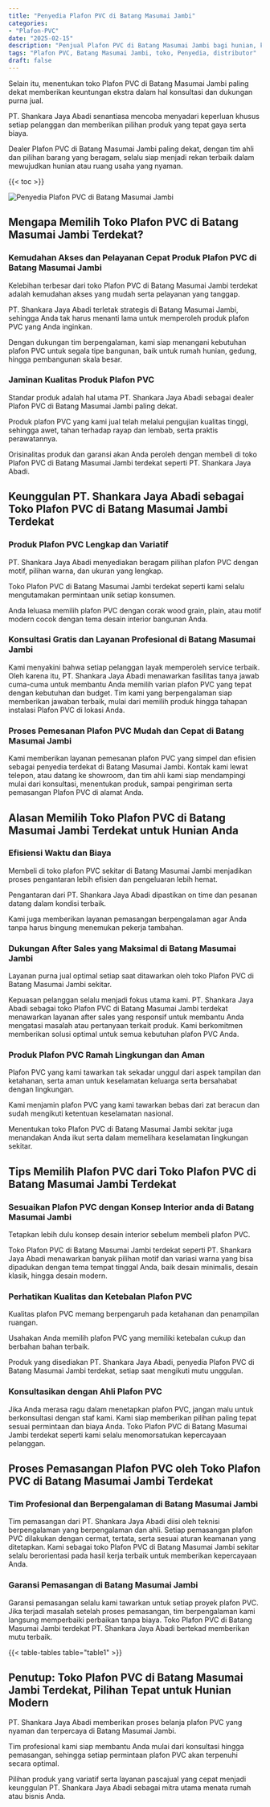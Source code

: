 ```yaml
---
title: "Penyedia Plafon PVC di Batang Masumai Jambi"
categories: 
- "Plafon-PVC"
date: "2025-02-15"
description: "Penjual Plafon PVC di Batang Masumai Jambi bagi hunian, kantor, serta ritel. Plafon terbaik, pilihan motif, pilihan warna menarik, beserta jasa instalasi dikerjakan oleh teknisi berpengalaman serta kepastian resmi!|Layanan penjualan Plafon PVC di Batang Masumai Jambi untuk kebutuhan hunian, perkantoran, atau toko, beserta plafon terbaik dan instalasi oleh tenaga ahli berpengalaman serta garansi resmi.|Alternatif Plafon PVC di Batang Masumai Jambi yang andal bagi tempat tinggal, kantor, dan ritel, bersama plafon berkualitas dan penempatan oleh teknisi ahli serta kepastian resmi.|Penyediaan Plafon PVC di Batang Masumai Jambi untuk hunian, kantor, serta gerai, dengan material terbaik dan instalasi oleh teknisi ahli, dilengkapi beserta garansi resmi.}"
tags: "Plafon PVC, Batang Masumai Jambi, toko, Penyedia, distributor"
draft: false
---
```


Selain itu, menentukan toko Plafon PVC di Batang Masumai Jambi paling dekat memberikan keuntungan ekstra dalam hal konsultasi dan dukungan purna jual.

PT. Shankara Jaya Abadi senantiasa mencoba menyadari keperluan khusus setiap pelanggan dan memberikan pilihan produk yang tepat gaya serta biaya.

Dealer Plafon PVC di Batang Masumai Jambi paling dekat, dengan tim ahli dan pilihan barang yang beragam, selalu siap menjadi rekan terbaik dalam mewujudkan hunian atau ruang usaha yang nyaman.

{{< toc >}}

![Penyedia Plafon PVC di Batang Masumai Jambi](/images/Plafon-PVC/Penyedia-Plafon-PVC-di-Batang-Masumai-Jambi.png)


## Mengapa Memilih Toko Plafon PVC di Batang Masumai Jambi Terdekat?

### Kemudahan Akses dan Pelayanan Cepat Produk Plafon PVC di Batang Masumai Jambi

Kelebihan terbesar dari toko Plafon PVC di Batang Masumai Jambi terdekat adalah kemudahan akses yang mudah serta pelayanan yang tanggap.

PT. Shankara Jaya Abadi terletak strategis di Batang Masumai Jambi, sehingga Anda tak harus menanti lama untuk memperoleh produk plafon PVC yang Anda inginkan.

Dengan dukungan tim berpengalaman, kami siap menangani kebutuhan plafon PVC untuk segala tipe bangunan, baik untuk rumah hunian, gedung, hingga pembangunan skala besar.

### Jaminan Kualitas Produk Plafon PVC

Standar produk adalah hal utama PT. Shankara Jaya Abadi sebagai dealer Plafon PVC di Batang Masumai Jambi paling dekat.

Produk plafon PVC yang kami jual telah melalui pengujian kualitas tinggi, sehingga awet, tahan terhadap rayap dan lembab, serta praktis perawatannya.

Orisinalitas produk dan garansi akan Anda peroleh dengan membeli di toko Plafon PVC di Batang Masumai Jambi terdekat seperti PT. Shankara Jaya Abadi.

## Keunggulan PT. Shankara Jaya Abadi sebagai Toko Plafon PVC di Batang Masumai Jambi Terdekat

### Produk Plafon PVC Lengkap dan Variatif

PT. Shankara Jaya Abadi menyediakan beragam pilihan plafon PVC dengan motif, pilihan warna, dan ukuran yang lengkap.

Toko Plafon PVC di Batang Masumai Jambi terdekat seperti kami selalu mengutamakan permintaan unik setiap konsumen.

Anda leluasa memilih plafon PVC dengan corak wood grain, plain, atau motif modern cocok dengan tema desain interior bangunan Anda.

### Konsultasi Gratis dan Layanan Profesional di Batang Masumai Jambi

Kami menyakini bahwa setiap pelanggan layak memperoleh service terbaik. Oleh karena itu, PT. Shankara Jaya Abadi menawarkan fasilitas tanya jawab cuma-cuma untuk membantu Anda memilih varian plafon PVC yang tepat dengan kebutuhan dan budget. Tim kami yang berpengalaman siap memberikan jawaban terbaik, mulai dari memilih produk hingga tahapan instalasi Plafon PVC di lokasi Anda.

### Proses Pemesanan Plafon PVC Mudah dan Cepat di Batang Masumai Jambi

Kami memberikan layanan pemesanan plafon PVC yang simpel dan efisien sebagai penyedia terdekat di Batang Masumai Jambi. Kontak kami lewat telepon, atau datang ke showroom, dan tim ahli kami siap mendampingi mulai dari konsultasi, menentukan produk, sampai pengiriman serta pemasangan Plafon PVC di alamat Anda.

## Alasan Memilih Toko Plafon PVC di Batang Masumai Jambi Terdekat untuk Hunian Anda

### Efisiensi Waktu dan Biaya

Membeli di toko plafon PVC sekitar di Batang Masumai Jambi menjadikan proses pengantaran lebih efisien dan pengeluaran lebih hemat.

Pengantaran dari PT. Shankara Jaya Abadi dipastikan on time dan pesanan datang dalam kondisi terbaik.

Kami juga memberikan layanan pemasangan berpengalaman agar Anda tanpa harus bingung menemukan pekerja tambahan.

### Dukungan After Sales yang Maksimal di Batang Masumai Jambi

Layanan purna jual optimal setiap saat ditawarkan oleh toko Plafon PVC di Batang Masumai Jambi sekitar.

Kepuasan pelanggan selalu menjadi fokus utama kami. PT. Shankara Jaya Abadi sebagai toko Plafon PVC di Batang Masumai Jambi terdekat menawarkan layanan after sales yang responsif untuk membantu Anda mengatasi masalah atau pertanyaan terkait produk. Kami berkomitmen memberikan solusi optimal untuk semua kebutuhan plafon PVC Anda.

### Produk Plafon PVC Ramah Lingkungan dan Aman

Plafon PVC yang kami tawarkan tak sekadar unggul dari aspek tampilan dan ketahanan, serta aman untuk keselamatan keluarga serta bersahabat dengan lingkungan.

Kami menjamin plafon PVC yang kami tawarkan bebas dari zat beracun dan sudah mengikuti ketentuan keselamatan nasional.

Menentukan toko Plafon PVC di Batang Masumai Jambi sekitar juga menandakan Anda ikut serta dalam memelihara keselamatan lingkungan sekitar.

## Tips Memilih Plafon PVC dari Toko Plafon PVC di Batang Masumai Jambi Terdekat

### Sesuaikan Plafon PVC dengan Konsep Interior anda di Batang Masumai Jambi

Tetapkan lebih dulu konsep desain interior sebelum membeli plafon PVC.

Toko Plafon PVC di Batang Masumai Jambi terdekat seperti PT. Shankara Jaya Abadi menawarkan banyak pilihan motif dan variasi warna yang bisa dipadukan dengan tema tempat tinggal Anda, baik desain minimalis, desain klasik, hingga desain modern.

### Perhatikan Kualitas dan Ketebalan Plafon PVC

Kualitas plafon PVC memang berpengaruh pada ketahanan dan penampilan ruangan.

Usahakan Anda memilih plafon PVC yang memiliki ketebalan cukup dan berbahan bahan terbaik.

Produk yang disediakan PT. Shankara Jaya Abadi, penyedia Plafon PVC di Batang Masumai Jambi terdekat, setiap saat mengikuti mutu unggulan.

### Konsultasikan dengan Ahli Plafon PVC

Jika Anda merasa ragu dalam menetapkan plafon PVC, jangan malu untuk berkonsultasi dengan staf kami. Kami siap memberikan pilihan paling tepat sesuai permintaan dan biaya Anda. Toko Plafon PVC di Batang Masumai Jambi terdekat seperti kami selalu menomorsatukan kepercayaan pelanggan.

## Proses Pemasangan Plafon PVC oleh Toko Plafon PVC di Batang Masumai Jambi Terdekat

### Tim Profesional dan Berpengalaman di Batang Masumai Jambi

Tim pemasangan dari PT. Shankara Jaya Abadi diisi oleh teknisi berpengalaman yang berpengalaman dan ahli. Setiap pemasangan plafon PVC dilakukan dengan cermat, tertata, serta sesuai aturan keamanan yang ditetapkan. Kami sebagai toko Plafon PVC di Batang Masumai Jambi sekitar selalu berorientasi pada hasil kerja terbaik untuk memberikan kepercayaan Anda.

### Garansi Pemasangan di Batang Masumai Jambi

Garansi pemasangan selalu kami tawarkan untuk setiap proyek plafon PVC. Jika terjadi masalah setelah proses pemasangan, tim berpengalaman kami langsung memperbaiki perbaikan tanpa biaya. Toko Plafon PVC di Batang Masumai Jambi terdekat PT. Shankara Jaya Abadi bertekad memberikan mutu terbaik.

{{< table-tables table="table1" >}}

## Penutup: Toko Plafon PVC di Batang Masumai Jambi Terdekat, Pilihan Tepat untuk Hunian Modern

PT. Shankara Jaya Abadi memberikan proses belanja plafon PVC yang nyaman dan terpercaya di Batang Masumai Jambi.

Tim profesional kami siap membantu Anda mulai dari konsultasi hingga pemasangan, sehingga setiap permintaan plafon PVC akan terpenuhi secara optimal.

Pilihan produk yang variatif serta layanan pascajual yang cepat menjadi keunggulan PT. Shankara Jaya Abadi sebagai mitra utama menata rumah atau bisnis Anda.